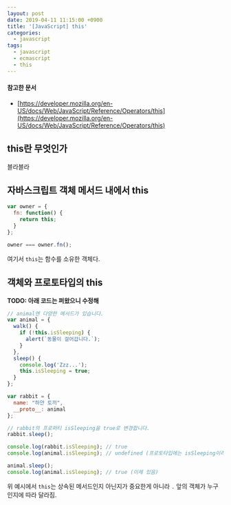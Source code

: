```yaml
---
layout: post
date: 2019-04-11 11:15:00 +0900
title: '[JavaScript] this'
categories:
  - javascript
tags:
  - javascript
  - ecmascript
  - this
---
```


#### 참고한 문서

- [https://developer.mozilla.org/en-US/docs/Web/JavaScript/Reference/Operators/this](https://developer.mozilla.org/en-US/docs/Web/JavaScript/Reference/Operators/this)

## this란 무엇인가

블라블라

## 자바스크립트 객체 메서드 내에서 this

```js
var owner = {
  fn: function() {
    return this;
  }
};

owner === owner.fn();
```

여기서 `this`는 함수를 소유한 객체다.

## 객체와 프로토타입의 this

**TODO: 아래 코드는 퍼왔으니 수정해**

```js
// animal엔 다양한 메서드가 있습니다.
var animal = {
  walk() {
    if (!this.isSleeping) {
      alert(`동물이 걸어갑니다.`);
    }
  },
  sleep() {
    console.log('Zzz...');
    this.isSleeping = true;
  }
};

var rabbit = {
  name: "하얀 토끼",
  __proto__: animal
};

// rabbit의 프로퍼티 isSleeping을 true로 변경합니다.
rabbit.sleep();

console.log(rabbit.isSleeping); // true
console.log(animal.isSleeping); // undefined (프로토타입에는 isSleeping이라는 프로퍼티가 없다)

animal.sleep();
console.log(animal.isSleeping); // true (이제 있음)
```

위 예시에서 `this`는 상속된 메서드인지 아닌지가 중요한게 아니라 `.` 앞의 객체가 누구인지에 따라 달라짐.
